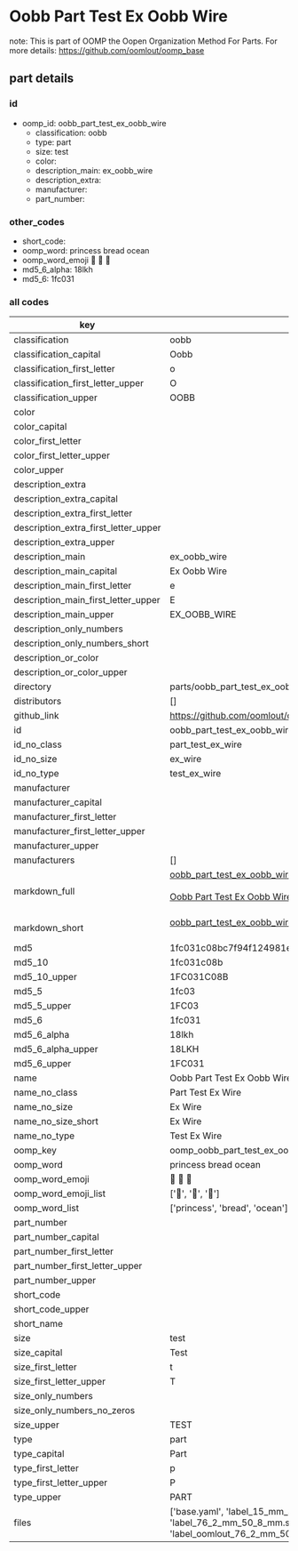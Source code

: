 # Oobb Part Test Ex Oobb Wire  

note: This is part of OOMP the Oopen Organization Method For Parts. For more details: https://github.com/oomlout/oomp_base

##  part details





### id
* oomp_id: oobb_part_test_ex_oobb_wire
  * classification: oobb
  * type: part
  * size: test
  * color: 
  * description_main: ex_oobb_wire
  * description_extra: 
  * manufacturer: 
  * part_number: 

### other_codes
* short_code: 
* oomp_word: princess bread ocean
* oomp_word_emoji :princess: :bread: :ocean:
* md5_6_alpha: 18lkh
* md5_6: 1fc031

### all codes 
| key | value |  
| --- | --- |  
| classification | oobb |  
| classification_capital | Oobb |  
| classification_first_letter | o |  
| classification_first_letter_upper | O |  
| classification_upper | OOBB |  
| color |  |  
| color_capital |  |  
| color_first_letter |  |  
| color_first_letter_upper |  |  
| color_upper |  |  
| description_extra |  |  
| description_extra_capital |  |  
| description_extra_first_letter |  |  
| description_extra_first_letter_upper |  |  
| description_extra_upper |  |  
| description_main | ex_oobb_wire |  
| description_main_capital | Ex Oobb Wire |  
| description_main_first_letter | e |  
| description_main_first_letter_upper | E |  
| description_main_upper | EX_OOBB_WIRE |  
| description_only_numbers |  |  
| description_only_numbers_short |   |  
| description_or_color |   |  
| description_or_color_upper |   |  
| directory | parts/oobb_part_test_ex_oobb_wire |  
| distributors | [] |  
| github_link | https://github.com/oomlout/oomlout_oomp_part_src/tree/main/parts/oobb_part_test_ex_oobb_wire/working |  
| id | oobb_part_test_ex_oobb_wire |  
| id_no_class | part_test_ex_wire |  
| id_no_size | ex_wire |  
| id_no_type | test_ex_wire |  
| manufacturer |  |  
| manufacturer_capital |  |  
| manufacturer_first_letter |  |  
| manufacturer_first_letter_upper |  |  
| manufacturer_upper |  |  
| manufacturers | [] |  
| markdown_full | [oobb_part_test_ex_oobb_wire](https://github.com/oomlout/oomlout_oomp_part_src/tree/main/parts/oobb_part_test_ex_oobb_wire/working)<br>[](https://github.com/oomlout/oomlout_oomp_part_src/tree/main/parts/oobb_part_test_ex_oobb_wire/working)<br>[Oobb Part Test Ex Oobb Wire](https://github.com/oomlout/oomlout_oomp_part_src/tree/main/parts/oobb_part_test_ex_oobb_wire/working)<br><br> |  
| markdown_short | [oobb_part_test_ex_oobb_wire](https://github.com/oomlout/oomlout_oomp_part_src/tree/main/parts/oobb_part_test_ex_oobb_wire/working)<br><br> |  
| md5 | 1fc031c08bc7f94f124981e6732366db |  
| md5_10 | 1fc031c08b |  
| md5_10_upper | 1FC031C08B |  
| md5_5 | 1fc03 |  
| md5_5_upper | 1FC03 |  
| md5_6 | 1fc031 |  
| md5_6_alpha | 18lkh |  
| md5_6_alpha_upper | 18LKH |  
| md5_6_upper | 1FC031 |  
| name | Oobb Part Test Ex Oobb Wire |  
| name_no_class | Part Test Ex Wire |  
| name_no_size | Ex Wire |  
| name_no_size_short | Ex Wire |  
| name_no_type | Test Ex Wire |  
| oomp_key | oomp_oobb_part_test_ex_oobb_wire |  
| oomp_word | princess bread ocean |  
| oomp_word_emoji | :princess: :bread: :ocean: |  
| oomp_word_emoji_list | [':princess:', ':bread:', ':ocean:'] |  
| oomp_word_list | ['princess', 'bread', 'ocean'] |  
| part_number |  |  
| part_number_capital |  |  
| part_number_first_letter |  |  
| part_number_first_letter_upper |  |  
| part_number_upper |  |  
| short_code |  |  
| short_code_upper |  |  
| short_name |  |  
| size | test |  
| size_capital | Test |  
| size_first_letter | t |  
| size_first_letter_upper | T |  
| size_only_numbers |  |  
| size_only_numbers_no_zeros |  |  
| size_upper | TEST |  
| type | part |  
| type_capital | Part |  
| type_first_letter | p |  
| type_first_letter_upper | P |  
| type_upper | PART |  
| files | ['base.yaml', 'label_15_mm_30_mm.pdf', 'label_15_mm_30_mm.svg', 'label_76_2_mm_50_8_mm.pdf', 'label_76_2_mm_50_8_mm.svg', 'label_oomlout_76_2_mm_50_8_mm.pdf', 'label_oomlout_76_2_mm_50_8_mm.svg', 'readme.md', 'working.json', 'working.yaml'] |  

